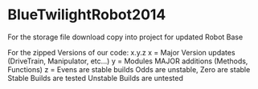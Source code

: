 BlueTwilightRobot2014
=====================

For the storage file download copy into project for updated Robot Base

For the zipped Versions of our code:
	x.y.z
	x = Major Version updates (DriveTrain, Manipulator, etc…)
	y = Modules MAJOR additions (Methods, Functions)
	z = Evens are stable builds Odds are unstable, Zero are stable
	Stable Builds are tested
	Unstable Builds are untested